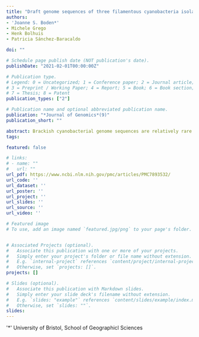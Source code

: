 ```yaml
---
title: "Draft genome sequences of three filamentous cyanobacteria isolated from brackish habitats"
authors:
- 'Joanne S. Boden*'
- Michele Grego
- Henk Bolhuis
- Patricia Sánchez-Baracaldo

doi: ""

# Schedule page publish date (NOT publication's date).
publishDate: "2021-02-01T00:00:00Z"

# Publication type.
# Legend: 0 = Uncategorized; 1 = Conference paper; 2 = Journal article;
# 3 = Preprint / Working Paper; 4 = Report; 5 = Book; 6 = Book section;
# 7 = Thesis; 8 = Patent
publication_types: ["2"]

# Publication name and optional abbreviated publication name.
publication: "*Journal of Genomics*(9)"
publication_short: ""

abstract: Brackish cyanobacterial genome sequences are relatively rare. Here, we report the 5.5 Mbp, 5.8 Mbp and 6.1 Mbp draft genomes of Spirulina sp. CCY15215, Leptolyngbya sp. CCY15150 and Halomicronema sp. CCY15110 isolated from coastal microbial mats on the North Sea beach of the island of Schiermonnikoog in the Netherlands. Large scale phylogenomic analyses reveal that Spirulina sp. CCY15215 is a large cell diameter cyanobacterium, whereas Leptolyngbya sp. CCY15150 and Halomicronema sp. CCY15110 are the first reported brackish genomes belonging to the LPP clade consisting primarily of Leptolyngbya, Plectonema and Phormidium spp. Further genome mining divulges that all new draft genomes contain, ggpS and ggpP, the genes responsible for synthesising glucosylglycerol (GG), a compatible solute found in moderately salt-tolerant cyanobacteria.
tags:

featured: false

# links:
# - name: ""
#   url: ""
url_pdf: https://www.ncbi.nlm.nih.gov/pmc/articles/PMC7893532/
url_code: ''
url_dataset: ''
url_poster: ''
url_project: ''
url_slides: ''
url_source: ''
url_video: ''

# Featured image
# To use, add an image named `featured.jpg/png` to your page's folder. 


# Associated Projects (optional).
#   Associate this publication with one or more of your projects.
#   Simply enter your project's folder or file name without extension.
#   E.g. `internal-project` references `content/project/internal-project/index.md`.
#   Otherwise, set `projects: []`.
projects: []

# Slides (optional).
#   Associate this publication with Markdown slides.
#   Simply enter your slide deck's filename without extension.
#   E.g. `slides: "example"` references `content/slides/example/index.md`.
#   Otherwise, set `slides: ""`.
slides:
---
```


'*' University of Bristol, School of Geographicl Sciences